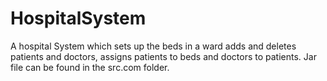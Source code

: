 # HospitalSystem
A hospital System which sets up the beds in a ward adds and deletes patients and doctors, assigns patients to beds and doctors to patients. Jar file can be found in the src.com folder.
